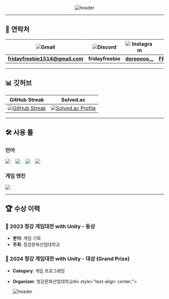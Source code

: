 <div style="text-align: center;">

  <!--Header-->
  ![header](https://capsule-render.vercel.app/api?type=venom&&color=auto&height=300&section=header&text=Yubin's%20Github&fontSize=60)

</div>

---

## 📧 연락처

| ![Gmail](https://img.shields.io/badge/Gmail-D14836?style=flat-square&logo=gmail&logoColor=white) | ![Discord](https://img.shields.io/badge/Discord-5865F2?style=flat-square&logo=discord&logoColor=white) | ![Instagram](https://img.shields.io/badge/Instagram-E4405F?style=flat-square&logo=instagram&logoColor=white) | ![YouTube](https://img.shields.io/badge/YouTube-FF0000?style=flat-square&logo=youtube&logoColor=white) |
|------------------------------------------------------------|---------------------------------------------------------------|----------------------------------------------------------------|---------------------------------------------------------------|
| **fridayfreebie1514@gmail.com**                                 | **fridayfreebie**                                                 | **[dorooooo__](https://www.instagram.com/dorooooo__)**          | **[FRIDAYFREEBIE1514](https://www.youtube.com/@FRIDAYFREEBIE1514)** |

---

## 📊 깃허브

| GitHub Streak | Solved.ac |
|---------------|-----------|
|[![GitHub Streak](https://streak-stats.demolab.com/?user=FRIDAYFREEBIE)](https://git.io/streak-stats) | [![Solved.ac Profile](http://mazassumnida.wtf/api/v2/generate_badge?boj=fridayfreebie)](https://solved.ac/fridayfreebie) |

---

## 🛠️ 사용 툴

### 언어
<img src="https://img.shields.io/badge/C%23-239120?style=for-the-badge&logo=c-sharp&logoColor=white"/>&nbsp;&nbsp;&nbsp;
<img src="https://img.shields.io/badge/C%2B%2B-00599C?style=for-the-badge&logo=c%2B%2B&logoColor=white"/>&nbsp;&nbsp;&nbsp;
<img src="https://img.shields.io/badge/C-A8B9CC?style=for-the-badge&logo=c&logoColor=white"/>&nbsp;&nbsp;&nbsp;
<img src="https://img.shields.io/badge/MySQL-00000F?style=for-the-badge&logo=mysql&logoColor=white"/>

### 게임 엔진
<img src="https://img.shields.io/badge/Unity-100000?style=for-the-badge&logo=unity&logoColor=white"/>

---

## 🏆 수상 이력

### 🥉 2023 청강 게임대전 with Unity - 동상
- **분야**: 게임 기획  
- **주최**: 청강문화산업대학교

### 🥇 2024 청강 게임대전 with Unity - 대상 (Grand Prize)
- **Category**: 게임 프로그래밍  
- **Organizer**: 청강문화산업대학교div style="text-align: center;">

  <!--Header-->
  ![header](https://capsule-render.vercel.app/api?type=venom&&color=auto&height=300&section=header&text=Yubin's%20Github&fontSize=60)
